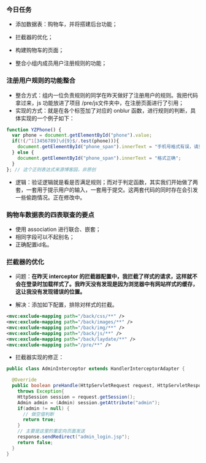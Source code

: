 ### 今日任务

- 添加数据表：购物车，并将搭建后台功能；

- 拦截器的优化；
- 构建购物车的页面；
- 整合小组内成员用户注册规则的功能；



### 注册用户规则的功能整合

- 整合方式：组内一位负责规则的同学在昨天做好了注册用户的规则。我把代码拿过来，js 功能放进了项目 /pre/js文件夹中，在注册页面进行了引用；
- 实现的方式：就是在各个标签加了对应的 onblur 函数，进行规则的判断，具体实现的一个例子如下：

```javascript
function YZPhone() {
  var phone = document.getElementById("phone").value;
  if(!(/^1[3456789]\d{9}$/.test(phone))){
    document.getElementById("phone_span").innerText = "手机号格式有误，请重新填写";
  } else {
    document.getElementById("phone_span").innerText = "格式正确";
  }
}; // 这个正则表达式来源博客园，非原创
```

- 逻辑：验证逻辑就是看是否满足规则；而对于判定函数，其实我们开始做了两套，一套用于提示用户的输入，一套用于提交。这两套代码的同时存在会引发一些偷跑情况。正在修改中。



### 购物车数据表的四表联查的要点

- 使用 association 进行联合、嵌套；
- 相同字段可以不起别名；
- 正确配置id名。



### 拦截器的优化

- 问题：**在昨天 interceptor 的拦截器配置中，我拦截了样式的请求，这样就不会在登录时加载样式了。我昨天没有发现是因为浏览器中有网站样式的缓存，这让我没有发现错误的位置。**

- 解决：添加如下配置，排除对样式的拦截。

```xml
<mvc:exclude-mapping path="/back/css/**" />
<mvc:exclude-mapping path="/back/images/**" />
<mvc:exclude-mapping path="/back/img/**" />
<mvc:exclude-mapping path="/back/js/**" />
<mvc:exclude-mapping path="/back/laydate/**" />
<mvc:exclude-mapping path="/pre/**" />
```

- 拦截器实现的修正：

```java
public class AdminInterceptor extends HandlerInterceptorAdapter {

  @Override
  public boolean preHandle(HttpServletRequest request, HttpServletResponse response, Object handler)
    throws Exception{
    HttpSession session = request.getSession();
    Admin admin = (Admin) session.getAttribute("admin");
    if(admin != null) {
      // 做空值判断
      return true;
    }
    // 主要是这里的重定向页面发送
    response.sendRedirect("admin_login.jsp");
    return false;
  }
}
```

